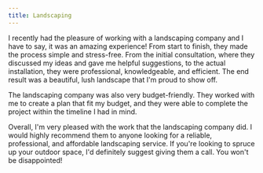 ```yaml
---
title: Landscaping
---
```


I recently had the pleasure of working with a landscaping company and I have to say, it was an amazing experience! From start to finish, they made the process simple and stress-free. From the initial consultation, where they discussed my ideas and gave me helpful suggestions, to the actual installation, they were professional, knowledgeable, and efficient. The end result was a beautiful, lush landscape that I'm proud to show off.

The landscaping company was also very budget-friendly. They worked with me to create a plan that fit my budget, and they were able to complete the project within the timeline I had in mind.

Overall, I'm very pleased with the work that the landscaping company did. I would highly recommend them to anyone looking for a reliable, professional, and affordable landscaping service. If you're looking to spruce up your outdoor space, I'd definitely suggest giving them a call. You won't be disappointed!